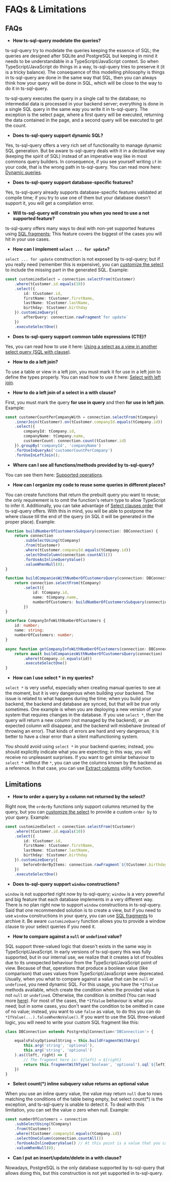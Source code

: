 # FAQs & Limitations

## FAQs

- **How ts-sql-query modelate the queries?**

ts-sql-query try to modelate the queries keeping the essence of SQL; the queries are designed after SQLite and PostgreSQL but keeping in mind it needs to be understandable in a TypeScript/JavaScript context. So when TypeScript/JavaScript do things in a way, ts-sql-query tries to preserve it (it is a tricky balance). The consequence of this modelling philosophy is things in ts-sql-query are done in the same way that SQL, then you can always think how your query will be done in SQL, which will be close to the way to do it in ts-sql-query.

ts-sql-query executes the query in a single call to the database; no intermedial data is processed in your backend server; everything is done in a single SQL query in the same way you write it in ts-sql-query. The exception is the select page, where a first query will be executed, returning the data contained in the page, and a second query will be executed to get the count.

- **Does ts-sql-query support dynamic SQL?**

Yes, ts-sql-query offers a very rich set of functionality to manage dynamic SQL generation. But be aware ts-sql-query deals with it in a declarative way (keeping the spirit of SQL) instead of an imperative way like in most commons query builders. In consequence, if you see yourself writing `if` in your code, that is the wrong path in ts-sql-query. You can read more here: [Dynamic queries](queries/dynamic-queries.md#dynamic-queries).

- **Does ts-sql-query support database-specific features?**

Yes, ts-sql-query already supports database-specific features validated at compile time; if you try to use one of them but your database doesn't support it, you will get a compilation error.

- **Will ts-sql-query will constrain you when you need to use a not supported feature?**

ts-sql-query offers many ways to deal with non-yet supported features using [SQL fragments](queries/sql-fragments.md); This feature covers the biggest of the cases you will hit in your use cases.

- **How can I implement `select ... for update`?**

`select ... for update` construction is not exposed by ts-sql-query; but if you really need (remember this is expensive), you can [customize the select](queries/sql-fragments.md#customizing-a-select) to include the missing part in the generated SQL. Example:

```ts
const customizedSelect = connection.selectFrom(tCustomer)
    .where(tCustomer.id.equals(10))
    .select({
        id: tCustomer.id,
        firstName: tCustomer.firstName,
        lastName: tCustomer.lastName,
        birthday: tCustomer.birthday
    }).customizeQuery({
        afterQuery: connection.rawFragment`for update`
    })
    .executeSelectOne()
```

- **Does ts-sql-query support common table expressions (CTE)?**

Yes, you can read how to use it here: [Using a select as a view in another select query (SQL with clause)](queries/select.md#using-a-select-as-a-view-in-another-select-query-sql-with-clause).

- **How to do a left join?**

To use a table or view in a left join, you must mark it for use in a left join to define the types properly. You can read how to use it here: [Select with left join](queries/select.md#select-with-left-join).

- **How to do a left join of a select in a with clause?**

First, you must mark the query **for use in query** and then **for use in left join**. Example:

```ts
const customerCountPerCompanyWith = connection.selectFrom(tCompany)
    .innerJoin(tCustomer).on(tCustomer.companyId.equals(tCompany.id))
    .select({
        companyId: tCompany.id,
        companyName: tCompany.name,
        customerCount: connection.count(tCustomer.id)
    }).groupBy('companyId', 'companyName')
    .forUseInQueryAs('customerCountPerCompany')
    .forUseInLeftJoin();
```

- **Where can I see all functions/methods provided by ts-sql-query?**

You can see them here: [Supported operations](supported-operations.md#supported-operations).

- **How can I organize my code to reuse some queries in different places?**

You can create functions that return the prebuilt query you want to reuse; the only requirement is to omit the function's return type to allow TypeScript to infer it. Additionally, you can take advantage of [Select clauses order](queries/select.md#select-clauses-order) that ts-sql-query offers. With this in mind, you will be able to postpone the where clause till the end of the query (in SQL it will be generated in the proper place). Example:

```ts
function buildNumberOfCustomersSubquery(connection: DBConnection) {
    return connection
        .subSelectUsing(tCompany)
        .from(tCustomer)
        .where(tCustomer.companyId.equals(tCompany.id))
        .selectOneColumn(connection.countAll())
        .forUseAsInlineQueryValue()
        .valueWhenNull(0);
}

function buildCompaniesWithNumberOfCustomersQuery(connection: DBConnection) {
    return connection.selectFrom(tCompany)
        .select({
            id: tCompany.id,
            name: tCompany.name,
            numberOfCustomers: buildNumberOfCustomersSubquery(connection)
        })
}

interface CompanyInfoWithNumberOfCustomers {
    id: number;
    name: string;
    numberOfCustomers: number;
}

async function getCompanyInfoWithNumberOfCustomers(connection: DBConnection, id: number): CompanyInfoWithNumberOfCustomers {
    return await buildCompaniesWithNumberOfCustomersQuery(connection)
        .where(tCompany.id.equals(id))
        .executeSelectOne()
}
```

- **How can I use select * in my queries?**

`select *` is very useful, especially when creating manual queries to see at the moment, but it is very dangerous when building your backend. The issue is related to what happens during the time; when you build your backend, the backend and database are synced, but that will be true only sometimes. One example is when you are deploying a new version of your system that requires changes in the database. If you use `select *`, then the query will return a new column (not managed by the backend), or an expected column will disappear, and the backend will misbehave (instead of throwing an error). That kinds of errors are hard and very dangerous; it is better to have a clear error than a silent malfunctioning system.

You should avoid using `select *` in your backend queries; instead, you should explicitly indicate what you are expecting; in this way, you will receive no unpleasant surprises. If you want to get similar behaviour to `select *` without the `*`, you can use the columns known by the backend as a reference. In that case, you can use [Extract columns](advanced-usage.md#extract-columns) utility function.

## Limitations

- **How to order a query by a column not returned by the select?**

Right now, the `orderBy` functions only support columns returned by the query, but you can [customize the select](queries/sql-fragments.md#customizing-a-select) to provide a custom `order by` to your query. Example:

```ts
const customizedSelect = connection.selectFrom(tCustomer)
    .where(tCustomer.id.equals(10))
    .select({
        id: tCustomer.id,
        firstName: tCustomer.firstName,
        lastName: tCustomer.lastName,
        birthday: tCustomer.birthday
    }).customizeQuery({
        beforeOrderByItems: connection.rawFragment`${tCustomer.birthday} desc`
    })
    .executeSelectOne()
```

- **Does ts-sql-query support `window` constructions?**

`window` is not supported right now by ts-sql-query; `window` is a very powerful and big feature that each database implements in a very different way. There is no plan right now to support `window` constructions in ts-sql-query. Said that one recommended solution is to create a view, but if you need to use `window` constructions in your query, you can use [SQL fragments](queries/sql-fragments.md) to archive it. Be aware `customizeQuery` function allows you to provide a window clause to your select queries if you need it.

- **How to compare against a `null` or `undefined` value?**

SQL support three-valued logic that doesn't exists in the same way in TypeScript/JavaScript. In early versions of ts-sql-query this was fully supported, but in our internal use, we realize that it creates a lot of troubles due to its unexpected behaviour from the TypeScript/JavaScript point of view. Because of that, operations that produce a boolean value (like comparison) that uses values from TypeScript/JavaScript were deprecated. Usually, when you what to compare against a value that can be `null` or `undefined`, you need dynamic SQL. For this usage, you have the `*IfValue` methods available, which create the condition when the provided value is not `null` or `undefined`. Otherwise, the condition is omitted (You can read more [here](queries/dynamic-queries.md#easy-dynamic-queries)). For most of the cases, the `*IfValue` behaviour is what you need; but in some cases, you don't want the condition to be omitted in case of no value; instead, you want to use `false` as value, to do this you can do `*IfValue(...).falseWhenNoValue()`. If you want to use the SQL three-valued logic, you will need to write your custom SQL fragment like this:

```ts
class DBConnection extends PostgreSqlConnection<'DBConnection'> { 

    equalsFalsyOptionalString = this.buildFragmentWithArgs(
        this.arg('string', 'optional'),
        this.arg('string', 'optional')
    ).as((left, right) => {
        // The fragment here is: ${left} = ${right}
        return this.fragmentWithType('boolean', 'optional').sql`${left} = ${right}`
    })
}
```

- **Select count(*) inline subquery value returns an optional value**

When you use an inline query value, the value may return `null` due to rows matching the conditions of the table being empty, but select count(*) is the exception, and ts-sql-query is unable to detect it. To deal with this limitation, you can set the value o zero when null. Example:

```ts
const numberOfCustomers = connection
    .subSelectUsing(tCompany)
    .from(tCustomer)
    .where(tCustomer.companyId.equals(tCompany.id))
    .selectOneColumn(connection.countAll())
    .forUseAsInlineQueryValue() // At this point is a value that you can use in other query
    .valueWhenNull(0);
```

- **Can I put an insert/update/delete in a with clause?**

Nowadays, PostgreSQL is the only database supported by ts-sql-query that allows doing this, but this construction is not yet supported in ts-sql-query.